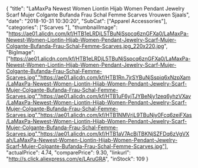 {
	"title": "LaMaxPa Newest Women Liontin Hijab Women Pendant Jewelry Scarf Mujer Colgante Bufanda Frau Schal Femme Scarves Vrouwen Sjaals",
	"date": "2018-10-31 10:30:20",
	"SubCat": ["Apparel Accessories"],
	"categories": ["Scarves "],
	"thumbnailImage": "https://ae01.alicdn.com/kf/HTB1eLRDjL5TBuNjSspcq6znGFXa0/LaMaxPa-Newest-Women-Liontin-Hijab-Women-Pendant-Jewelry-Scarf-Mujer-Colgante-Bufanda-Frau-Schal-Femme-Scarves.jpg_220x220.jpg",
	"BigImage": ["https://ae01.alicdn.com/kf/HTB1eLRDjL5TBuNjSspcq6znGFXa0/LaMaxPa-Newest-Women-Liontin-Hijab-Women-Pendant-Jewelry-Scarf-Mujer-Colgante-Bufanda-Frau-Schal-Femme-Scarves.jpg","https://ae01.alicdn.com/kf/HTB1Rn.7jrSYBuNjSspiq6xNzpXam/LaMaxPa-Newest-Women-Liontin-Hijab-Women-Pendant-Jewelry-Scarf-Mujer-Colgante-Bufanda-Frau-Schal-Femme-Scarves.jpg","https://ae01.alicdn.com/kf/HTB1uF6yjTJYBeNjy1zeq6yhzVXav/LaMaxPa-Newest-Women-Liontin-Hijab-Women-Pendant-Jewelry-Scarf-Mujer-Colgante-Bufanda-Frau-Schal-Femme-Scarves.jpg","https://ae01.alicdn.com/kf/HTB1NMVrjL9TBuNjy0Fcq6zeiFXas/LaMaxPa-Newest-Women-Liontin-Hijab-Women-Pendant-Jewelry-Scarf-Mujer-Colgante-Bufanda-Frau-Schal-Femme-Scarves.jpg","https://ae01.alicdn.com/kf/HTB1aV7AcBjTBKNjSZFDq6zVgVXah/LaMaxPa-Newest-Women-Liontin-Hijab-Women-Pendant-Jewelry-Scarf-Mujer-Colgante-Bufanda-Frau-Schal-Femme-Scarves.jpg"],
	"actualPrice": 4.74,
	"comparePrice": 9.30,
	"linkurl": "http://s.click.aliexpress.com/e/LAruGRA",
	"inStock": 109
}
